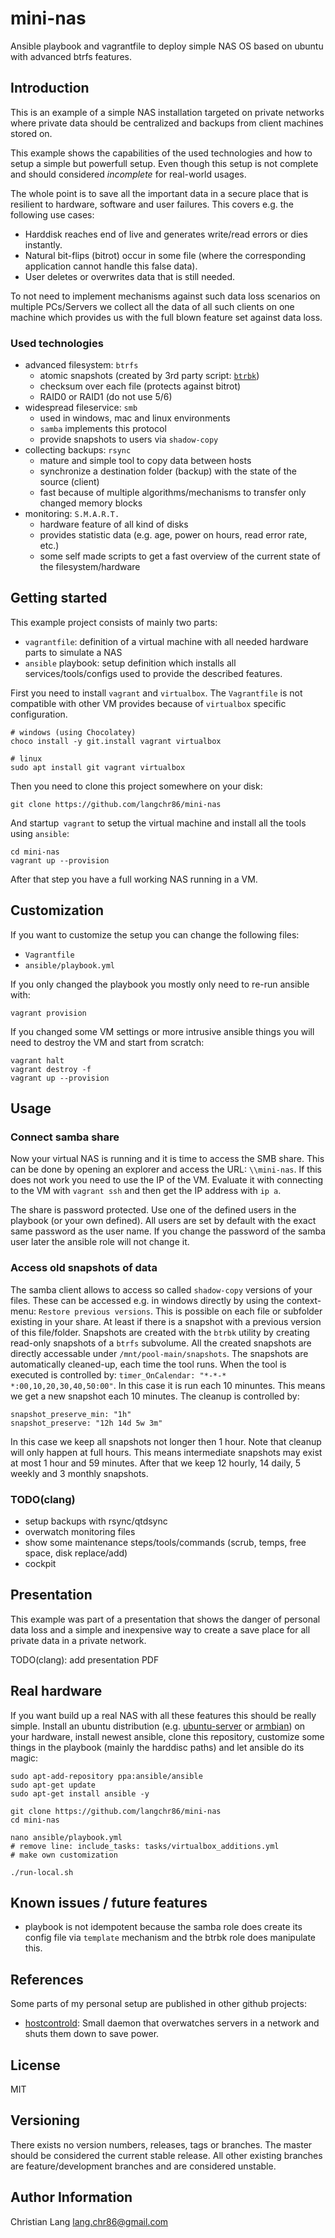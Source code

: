mini-nas
========

Ansible playbook and vagrantfile to deploy simple NAS OS based on ubuntu with advanced btrfs features.



Introduction
------------

This is an example of a simple NAS installation targeted on private networks
where private data should be centralized
and backups from client machines stored on.

This example shows the capabilities of the used technologies
and how to setup a simple but powerfull setup.
Even though this setup is not complete and should considered *incomplete* for real-world usages.

The whole point is to save all the important data in a secure place that is resilient to
hardware, software and user failures. This covers e.g. the following use cases:

* Harddisk reaches end of live and generates write/read errors or dies instantly.
* Natural bit-flips (bitrot) occur in some file (where the corresponding application cannot handle this false data).
* User deletes or overwrites data that is still needed.

To not need to implement mechanisms against such data loss scenarios on multiple PCs/Servers
we collect all the data of all such clients on one machine
which provides us with the full blown feature set against data loss.


### Used technologies

* advanced filesystem: `btrfs`
  * atomic snapshots (created by 3rd party script: [`btrbk`](https://github.com/digint/btrbk))
  * checksum over each file (protects against bitrot)
  * RAID0 or RAID1 (do not use 5/6)
* widespread fileservice: `smb`
  * used in windows, mac and linux environments
  * `samba` implements this protocol
  * provide snapshots to users via `shadow-copy`
* collecting backups: `rsync`
  * mature and simple tool to copy data between hosts
  * synchronize a destination folder (backup) with the state of the source (client)
  * fast because of multiple algorithms/mechanisms to transfer only changed memory blocks
* monitoring: `S.M.A.R.T.`
  * hardware feature of all kind of disks
  * provides statistic data (e.g. age, power on hours, read error rate, etc.)
  * some self made scripts to get a fast overview of the current state of the filesystem/hardware



Getting started
---------------

This example project consists of mainly two parts:

* `vagrantfile`: definition of a virtual machine with all needed hardware parts to simulate a NAS
* `ansible` playbook: setup definition which installs all services/tools/configs used to provide the described features.

First you need to install `vagrant` and `virtualbox`.
The `Vagrantfile` is not compatible with other VM provides because of `virtualbox` specific configuration.

~~~~~~
# windows (using Chocolatey)
choco install -y git.install vagrant virtualbox

# linux
sudo apt install git vagrant virtualbox
~~~~~~

Then you need to clone this project somewhere on your disk:

~~~~~~
git clone https://github.com/langchr86/mini-nas
~~~~~~

And startup` vagrant` to setup the virtual machine and install all the tools using `ansible`:

~~~~~~
cd mini-nas
vagrant up --provision
~~~~~~

After that step you have a full working NAS running in a VM.



Customization
-------------

If you want to customize the setup you can change the following files:

* `Vagrantfile`
* `ansible/playbook.yml`

If you only changed the playbook you mostly only need to re-run ansible with:

~~~~~~
vagrant provision
~~~~~~

If you changed some VM settings or more intrusive ansible things you will need to destroy the VM and start from scratch:

~~~~~~
vagrant halt
vagrant destroy -f
vagrant up --provision
~~~~~~



Usage
-----


### Connect samba share

Now your virtual NAS is running and it is time to access the SMB share.
This can be done by opening an explorer and access the URL: `\\mini-nas`.
If this does not work you need to use the IP of the VM.
Evaluate it with connecting to the VM with `vagrant ssh`
and then get the IP address with `ip a`.

The share is password protected.
Use one of the defined users in the playbook (or your own defined).
All users are set by default with the exact same password as the user name.
If you change the password of the samba user later the ansible role will not change it.


### Access old snapshots of data

The samba client allows to access so called `shadow-copy` versions of your files.
These can be accessed e.g. in windows directly by using the context-menu: `Restore previous versions`.
This is possible on each file or subfolder existing in your share.
At least if there is a snapshot with a previous version of this file/folder.
Snapshots are created with the `btrbk` utility by creating read-only snapshots of a `btrfs` subvolume.
All the created snapshots are directly accessable under `/mnt/pool-main/snapshots`.
The snapshots are automatically cleaned-up, each time the tool runs.
When the tool is executed is controlled by: `timer_OnCalendar: "*-*-* *:00,10,20,30,40,50:00"`.
In this case it is run each 10 minuntes.
This means we get a new snapshot each 10 minutes.
The cleanup is controlled by:

~~~~~~
snapshot_preserve_min: "1h"
snapshot_preserve: "12h 14d 5w 3m"
~~~~~~

In this case we keep all snapshots not longer then 1 hour.
Note that cleanup will only happen at full hours.
This means intermediate snapshots may exist at most 1 hour and 59 minutes.
After that we keep 12 hourly, 14 daily, 5 weekly and 3 monthly snapshots.


### TODO(clang)

* setup backups with rsync/qtdsync
* overwatch monitoring files
* show some maintenance steps/tools/commands (scrub, temps, free space, disk replace/add)
* cockpit



Presentation
------------

This example was part of a presentation that shows the danger of personal data loss
and a simple and inexpensive way to create a save place for all private data in a private network.

TODO(clang): add presentation PDF



Real hardware
-------------

If you want build up a real NAS with all these features this should be really simple.
Install an ubuntu distribution
(e.g. [ubuntu-server](https://ubuntu.com/download/server) or [armbian](https://www.armbian.com/))
on your hardware,
install newest ansible,
clone this repository,
customize some things in the playbook (mainly the harddisc paths)
and let ansible do its magic:

~~~~~~
sudo apt-add-repository ppa:ansible/ansible
sudo apt-get update
sudo apt-get install ansible -y

git clone https://github.com/langchr86/mini-nas
cd mini-nas

nano ansible/playbook.yml
# remove line: include_tasks: tasks/virtualbox_additions.yml
# make own customization

./run-local.sh
~~~~~~



Known issues / future features
------------------------------

* playbook is not idempotent because the samba role does create its
  config file via `template` mechanism and the btrbk role does manipulate this.



References
----------

Some parts of my personal setup are published in other github projects:

* [hostcontrold](https://github.com/langchr86/hostcontrold): Small daemon that overwatches servers in a network and shuts them down to save power.



License
-------

MIT



Versioning
----------

There exists no version numbers, releases, tags or branches.
The master should be considered the current stable release.
All other existing branches are feature/development branches and are considered unstable.



Author Information
------------------

Christian Lang
[lang.chr86@gmail.com](mailto:lang.chr86@gmail.com)
